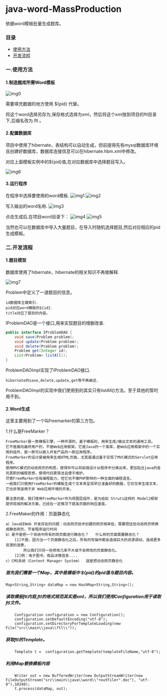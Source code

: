 # java-word-MassProduction
依据word模板批量生成题库。

### 目录

* [使用方法](#使用方法)
* [开发流程](#开发流程)


### 一.使用方法

#### 1.制造题库所需Word模板

![img0](img/0.PNG)

需要填充数据的地方使用 ${pid} 代替。

将这个word选择另存为,保存格式选择为xml，然后将这个xml放到项目的ftl目录下,后缀名改为.ftl 。

#### 2.配置数据库

项目中使用了hibernate，表结构可以自动生成，但前提得先有mysql数据库环境且创建好数据库，数据库连接信息可以在hibernate.hbm.xml中修改。

对应上面模板实例中的${pid}值,在对应数据库中选择题目写入。

![img6](img/6.PNG)

#### 3.运行程序

在程序中选择要使用的word模板.
![img1](img/1.PNG)
![img2](img/2.PNG)

写入输出的word名称.
![img3](img/3.PNG)

点击生成后,在项目word目录下：
![img4](img/4.PNG)
![img5](img/5.PNG)


当然也可以在数据库中导入大量题目，在导入时随机选择题目,然后对应相应的pid生成模板。


### 二.开发流程

#### 1.题目模型

数据库使用了hibernate，hibernate的相关知识不再做解释.

![img7](img/7.PNG)

Problem中定义了一道题目的信息。
    
    id数据库主键索引.
    pid对应word模板的${id}.
    title对应了题目的内容。

IProblemDAO是一个接口,用来实现题目的增删改查.
```java
public interface IProblemDAO {
    void save(Problem problem);
    void update(Problem problem);
    void delete(Problem problem);
    Problem get(Integer id);
    List<Problem> listAll();
}
```

ProblemDAOImpl实现了IProblemDAO接口.
    
    hibernate的save,delete,update,get等不再阐述.


ProblemDAOImpl的实现中我们使用到的其实只有listAll()方法。至于其他的暂时用不到。

#### 2.Word生成

这里主要用到了一个叫freemarker的第三方包。

1.什么是FreeMarker？

	FreeMarker是一款模板引擎，一种开源的、基于模板的、用来生成/输出文本的通用工具。
	它不是面向最终用户的，不是Web应用框架，它是Java的一个类库，是Web应用框架中的一个实用的组件，是一款可以嵌入开发产品的一款应用程序。
	FreeMarker的设计是被用来生成HTML页面，尤其是通过基于实现了MVC模式的Servlet应用程序。
	使用MVC模式的动态网页的构思，使得你可以将前端设计从程序中分离出来，更加贴合java的各司其职的编程思想，使得代码更简洁且便于维护。
	尽管FreeMarker也有编程能力，但它也不像PHP那样的一种全面的编程语言。
	一般我们只使用FreeMarker的模板生成个文本来呈现早已准备好的数据，它仅仅来生成文本，它也非常适用于非 Web应用环境的开发。

	要注意的是，我们使用FreeMarker作为视图层组件，是为给如 Struts这样的 Model2框架提供现成的解决方案，已经在一定情况下提高页面的响应速度。

2.FreeMaker的作用：页面静态化
	
	a）JavaEEWeb 开发存在的问题：动态网页技术创建的网页相率低，需要把这些动态网页转换成静态网页，节省程序运行时间
	b）是不是把一个系统中所有的网页都进行静态化？   什么样的页面需要静态化？
		[1]不是，因为当一个页面静态化之后，所有的写操作都会造成巨大的资源调动，造成更多资源的浪费，
			所以我们只将一些修改几率不大或不会修改的页面静态化。
		[2]例：电子图书、商品详情信息....
	c）CMS系统（Content Manager System）  就是把动态网页静态化


##### 首先我们需要一个Map，其中是模板中 ${pid}的pid值与题目内容。
    
    Map<String,String> dataMap = new HashMap<String,String>();
   
##### 读取模板ftl内容,ftl的格式规范其实是xml，所以我们使用Configuration用于读取ftl文件。
        Configuration configuration = new Configuration();
        configuration.setDefaultEncoding("utf-8");
        configuration.setDirectoryForTemplateLoading(new File("src\\main\\java\\ftl\\"));
 
##### 获取ftl的Template。
        Template t =  configuration.getTemplate(templateFileName,"utf-8");

##### 利用Map替换模板内容
        Writer out = new BufferedWriter(new OutputStreamWriter(new FileOutputStream("src\\main\\java\\word\\"+outFile+".doc"), "utf-8"),10240);
        t.process(dataMap, out);
